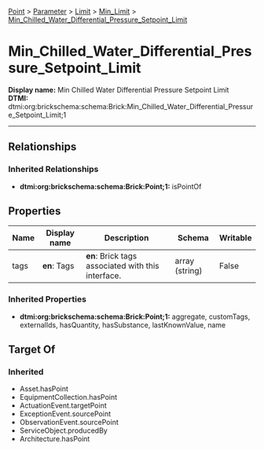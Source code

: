 [Point](../../../Point.md) > [Parameter](../../Parameter.md) > [Limit](../Limit.md) > [Min_Limit](Min_Limit.md) > [Min_Chilled_Water_Differential_Pressure_Setpoint_Limit](#)
# Min_Chilled_Water_Differential_Pressure_Setpoint_Limit

**Display name:** Min Chilled Water Differential Pressure Setpoint Limit<br />
**DTMI:** dtmi:org:brickschema:schema:Brick:Min_Chilled_Water_Differential_Pressure_Setpoint_Limit;1

---
## Relationships
### Inherited Relationships
* **dtmi:org:brickschema:schema:Brick:Point;1:** isPointOf
## Properties
|Name|Display name|Description|Schema|Writable|
|-|-|-|-|-|
|tags|**en**: Tags|**en**: Brick tags associated with this interface.|array (string)|False|
### Inherited Properties
* **dtmi:org:brickschema:schema:Brick:Point;1:** aggregate, customTags, externalIds, hasQuantity, hasSubstance, lastKnownValue, name
## Target Of
### Inherited
* Asset.hasPoint
* EquipmentCollection.hasPoint
* ActuationEvent.targetPoint
* ExceptionEvent.sourcePoint
* ObservationEvent.sourcePoint
* ServiceObject.producedBy
* Architecture.hasPoint

